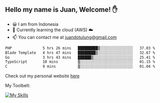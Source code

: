 ## Hello my name is Juan, Welcome! ✋

- 😀 I am from Indonesia
- 📖 Currently learning the cloud (AWS) ☁️
- 📫 You can contact me at juandotulung@gmail.com

<!--START_SECTION:waka-->

```txt
PHP              5 hrs 26 mins   █████████▒░░░░░░░░░░░░░░░   37.03 %
Blade Template   4 hrs 47 mins   ████████▒░░░░░░░░░░░░░░░░   32.67 %
Go               3 hrs 43 mins   ██████▒░░░░░░░░░░░░░░░░░░   25.41 %
TypeScript       10 mins         ▒░░░░░░░░░░░░░░░░░░░░░░░░   01.15 %
C                9 mins          ▒░░░░░░░░░░░░░░░░░░░░░░░░   01.04 %
```

<!--END_SECTION:waka-->

Check out my personal website [here](https://juanchristian.com)

My Toolbelt:

[![My Skills](https://skillicons.dev/icons?i=go,js,ts,nodejs,express,react,nextjs,vue,tailwind,vite,html,css,python,php,aws,bash,linux,postgres,mysql,redis,kafka,docker,vercel,netlify,vscode,figma)](https://skillicons.dev)

